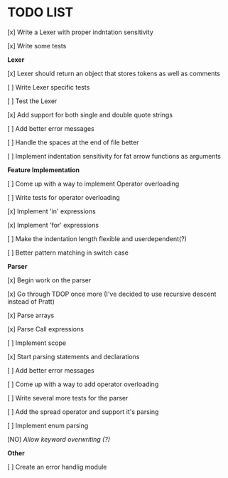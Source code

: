 # TODO LIST

[x] Write a Lexer with proper indntation sensitivity

[x] Write some tests

**Lexer**

[x] Lexer should return an object that stores tokens as well as comments

[ ] Write Lexer specific tests

[ ] Test the Lexer

[x] Add support for both single and double quote strings

[ ] Add better error messages

[ ] Handle the spaces at the end of file better

[ ] Implement indentation sensitivity for fat arrow functions as arguments

**Feature Implementation**

[ ] Come up with a way to implement Operator overloading

[ ] Write tests for operator overloading

[x] Implement 'in' expressions

[x] Implement 'for' expressions

[ ] Make the indentation length flexible and userdependent(?)

[ ] Better pattern matching in switch case

**Parser**

[x] Begin work on the parser

[x] Go through TDOP once more (I've decided to use recursive descent instead of Pratt)

[x] Parse arrays

[x] Parse Call expressions

[ ] Implement scope

[x] Start parsing statements and declarations

[ ] Add better error messages

[ ] Come up with a way to add operator overloading

[ ] Write several more tests for the parser

[ ] Add the spread operator and support it's parsing

[ ] Implement enum parsing

[NO] _Allow keyword overwriting (?)_

**Other**

[ ] Create an error handlig module